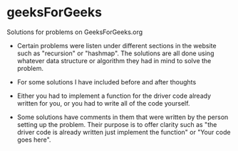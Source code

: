 # geeksForGeeks
Solutions for problems on GeeksForGeeks.org

- Certain problems were listen under different sections in the website such as
  "recursion" or "hashmap". The solutions are all done using whatever data structure
  or algorithm they had in mind to solve the problem.

- For some solutions I have included before and after thoughts

- Either you had to implement a function for the driver code already written for you,
  or you had to write all of the code yourself.

- Some solutions have comments in them that were written by the person setting up the problem.
  Their purpose is to offer clarity such as "the driver code is already written just implement the
  function" or "Your code goes here".
